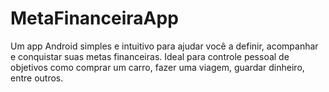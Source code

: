 # MetaFinanceiraApp
Um app Android simples e intuitivo para ajudar você a definir, acompanhar e conquistar suas metas financeiras. Ideal para controle pessoal de objetivos como comprar um carro, fazer uma viagem, guardar dinheiro, entre outros.
